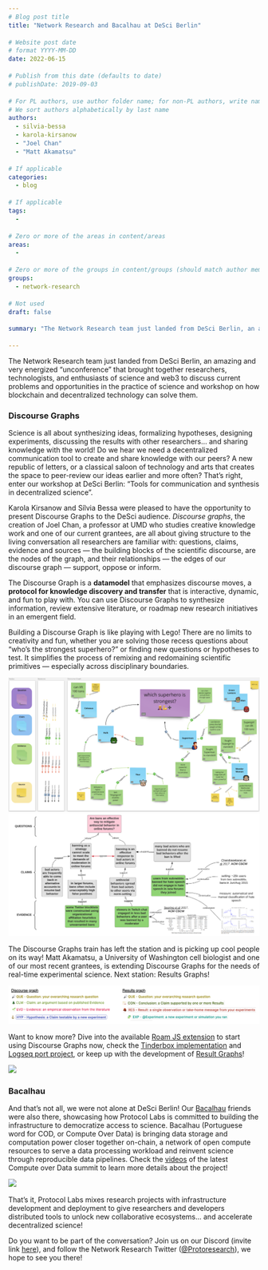 ```yaml
---
# Blog post title
title: "Network Research and Bacalhau at DeSci Berlin"

# Website post date
# format YYYY-MM-DD
date: 2022-06-15

# Publish from this date (defaults to date)
# publishDate: 2019-09-03

# For PL authors, use author folder name; for non-PL authors, write name as in paper within ""
# We sort authors alphabetically by last name
authors:
  - silvia-bessa
  - karola-kirsanow
  - "Joel Chan"
  - "Matt Akamatsu"

# If applicable
categories:
  - blog

# If applicable
tags:
  -

# Zero or more of the areas in content/areas
areas:
  -

# Zero or more of the groups in content/groups (should match author membership)
groups:
  - network-research

# Not used
draft: false

summary: "The Network Research team just landed from DeSci Berlin, an amazing and very energized “unconference” that brought together researchers, technologists, and enthusiasts of science and web3 to discuss current problems and opportunities in the practice of science and workshop on how blockchain and decentralized technology can solve them."

---
```


The Network Research team just landed from DeSci Berlin, an amazing and very energized “unconference” that brought together researchers, technologists, and enthusiasts of science and web3 to discuss current problems and opportunities in the practice of science and workshop on how blockchain and decentralized technology can solve them.

### Discourse Graphs

Science is all about synthesizing ideas, formalizing hypotheses, designing experiments, discussing the results with other researchers… and sharing knowledge with the world! Do we hear we need a decentralized communication tool to create and share knowledge with our peers? A new republic of letters, or a classical saloon of technology and arts that creates the space to peer-review our ideas earlier and more often? That’s right, enter our workshop at DeSci Berlin:  “Tools for communication and synthesis in decentralized science”.

Karola Kirsanow and Sílvia Bessa were pleased to have the opportunity to present Discourse Graphs to the DeSci audience. *Discourse graphs*, the creation of Joel Chan, a professor at UMD who studies creative knowledge work and one of our current grantees,  are all about giving structure to the living conversation all researchers are familiar with: questions, claims, evidence and sources — the building blocks of the scientific discourse, are the nodes of the graph,  and their relationships — the edges of our discourse graph — support, oppose or inform.

The Discourse Graph is a **datamodel** that emphasizes discourse moves, a **protocol for knowledge discovery and transfer** that is interactive, dynamic, and fun to play with. You can use Discourse Graphs to synthesize information, review extensive literature, or roadmap new research initiatives in an emergent field.

Building a Discourse Graph is like playing with Lego! There are no limits to creativity and fun, whether you are solving those recess questions about “who’s the strongest superhero?”  or finding new questions or hypotheses to test. It simplifies the process of remixing and redomaining scientific primitives — especially across disciplinary boundaries.


![](heroes.png)
![](dg.png)

The Discourse Graphs train has left the station and is picking up cool people on its way! Matt Akamatsu, a University of Washington cell biologist and one of our most recent grantees, is extending Discourse Graphs for the needs of real-time experimental science. Next station: Results Graphs!

![](rg.png)

Want to know more?  Dive into the available [Roam JS extension](https://oasis-lab.gitbook.io/roamresearch-discourse-graph-extension/fundamentals/what-is-a-discourse-graph) to start using Discourse Graphs now, check the [Tinderbox implementation](https://forum.eastgate.com/t/literature-review-with-tinderbox/5721) and [Logseq port project](https://qwxlea.github.io/#/page/logseq%20discourse%20graph), or keep up with the development of [Result Graphs](https://wiki.invisible.college/projects/resultsgraph)!

![](dg_session.png)


### Bacalhau

And that’s not all, we were not alone at DeSci Berlin! Our [Bacalhau](https://bacalhau.org) friends were also there, showcasing how Protocol Labs is committed to building the infrastructure to democratize access to science. Bacalhau (Portuguese word for COD, or Compute Over Data) is bringing data storage and computation power closer together on-chain, a network of open compute resources to serve a data processing workload and reinvent science through reproducible data pipelines. Check the [videos](https://www.youtube.com/watch?v=WnTlwXHhbcI&list=PLhuBigpl7lqsg9s4l9TXiIX5vemchi5kz) of the latest Compute over Data summit to learn more details about the project!

![](bacallhau_session.png)

That’s it, Protocol Labs mixes research projects with infrastructure development and deployment to give researchers and developers distributed tools to unlock new collaborative ecosystems… and accelerate decentralized science!

Do you want to be part of the conversation? Join us on our Discord (invite link [here](https://discord.gg/lodestar-network-goods)), and follow the Network Research Twitter ([@Protoresearch](https://twitter.com/ProtoResearch)), we hope to see you there!
